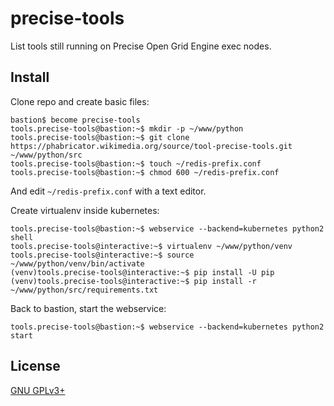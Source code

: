 precise-tools
=============

List tools still running on Precise Open Grid Engine exec nodes.

Install
-------

Clone repo and create basic files:
```
bastion$ become precise-tools
tools.precise-tools@bastion:~$ mkdir -p ~/www/python
tools.precise-tools@bastion:~$ git clone https://phabricator.wikimedia.org/source/tool-precise-tools.git ~/www/python/src
tools.precise-tools@bastion:~$ touch ~/redis-prefix.conf
tools.precise-tools@bastion:~$ chmod 600 ~/redis-prefix.conf
```
And edit `~/redis-prefix.conf` with a text editor.

Create virtualenv inside kubernetes:
```
tools.precise-tools@bastion:~$ webservice --backend=kubernetes python2 shell
tools.precise-tools@interactive:~$ virtualenv ~/www/python/venv
tools.precise-tools@interactive:~$ source ~/www/python/venv/bin/activate
(venv)tools.precise-tools@interactive:~$ pip install -U pip
(venv)tools.precise-tools@interactive:~$ pip install -r ~/www/python/src/requirements.txt
```

Back to bastion, start the webservice:
```
tools.precise-tools@bastion:~$ webservice --backend=kubernetes python2 start
```

License
-------
[GNU GPLv3+](//www.gnu.org/copyleft/gpl.html "GNU GPLv3+")
